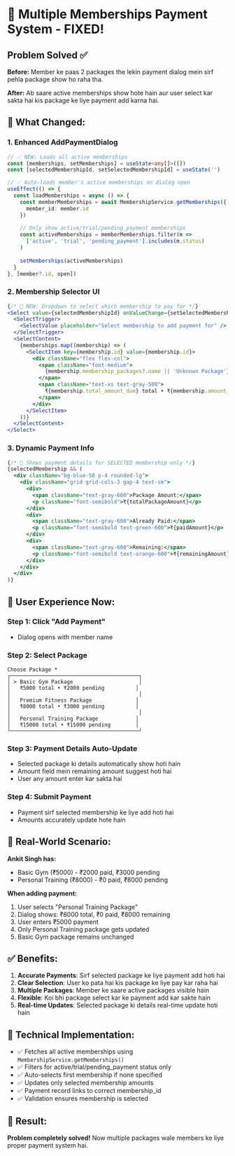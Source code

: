 # 🎯 Multiple Memberships Payment System - FIXED!

## Problem Solved ✅

**Before:** Member ke paas 2 packages the lekin payment dialog mein sirf pehla package show ho raha tha.

**After:** Ab saare active memberships show hote hain aur user select kar sakta hai kis package ke liye payment add karna hai.

## 🔧 What Changed:

### 1. **Enhanced AddPaymentDialog**
```typescript
// ✅ NEW: Loads all active memberships
const [memberships, setMemberships] = useState<any[]>([])
const [selectedMembershipId, setSelectedMembershipId] = useState('')

// ✅ Auto-loads member's active memberships on dialog open
useEffect(() => {
  const loadMemberships = async () => {
    const memberMemberships = await MembershipService.getMemberships({
      member_id: member.id
    })
    
    // Only show active/trial/pending_payment memberships
    const activeMemberships = memberMemberships.filter(m => 
      ['active', 'trial', 'pending_payment'].includes(m.status)
    )
    
    setMemberships(activeMemberships)
  }
}, [member?.id, open])
```

### 2. **Membership Selector UI**
```jsx
{/* 🎯 NEW: Dropdown to select which membership to pay for */}
<Select value={selectedMembershipId} onValueChange={setSelectedMembershipId}>
  <SelectTrigger>
    <SelectValue placeholder="Select membership to add payment for" />
  </SelectTrigger>
  <SelectContent>
    {memberships.map((membership) => (
      <SelectItem key={membership.id} value={membership.id}>
        <div className="flex flex-col">
          <span className="font-medium">
            {membership.membership_packages?.name || 'Unknown Package'}
          </span>
          <span className="text-xs text-gray-500">
            ₹{membership.total_amount_due} total • ₹{membership.amount_pending || 0} pending
          </span>
        </div>
      </SelectItem>
    ))}
  </SelectContent>
</Select>
```

### 3. **Dynamic Payment Info**
```jsx
{/* 🎯 Shows payment details for SELECTED membership only */}
{selectedMembership && (
  <div className="bg-blue-50 p-4 rounded-lg">
    <div className="grid grid-cols-3 gap-4 text-sm">
      <div>
        <span className="text-gray-600">Package Amount:</span>
        <p className="font-semibold">₹{totalPackageAmount}</p>
      </div>
      <div>
        <span className="text-gray-600">Already Paid:</span>
        <p className="font-semibold text-green-600">₹{paidAmount}</p>
      </div>
      <div>
        <span className="text-gray-600">Remaining:</span>
        <p className="font-semibold text-orange-600">₹{remainingAmount}</p>
      </div>
    </div>
  </div>
)}
```

## 📱 User Experience Now:

### **Step 1: Click "Add Payment"**
- Dialog opens with member name

### **Step 2: Select Package**
```
Choose Package *
┌─────────────────────────────────────────┐
│ > Basic Gym Package                     │
│   ₹5000 total • ₹2000 pending          │
│                                         │
│   Premium Fitness Package              │
│   ₹8000 total • ₹3000 pending          │
│                                         │
│   Personal Training Package            │
│   ₹15000 total • ₹15000 pending        │
└─────────────────────────────────────────┘
```

### **Step 3: Payment Details Auto-Update**
- Selected package ki details automatically show hoti hain
- Amount field mein remaining amount suggest hoti hai
- User any amount enter kar sakta hai

### **Step 4: Submit Payment**
- Payment sirf selected membership ke liye add hoti hai
- Amounts accurately update hote hain

## 🎯 Real-World Scenario:

**Ankit Singh has:**
- Basic Gym (₹5000) - ₹2000 paid, ₹3000 pending
- Personal Training (₹8000) - ₹0 paid, ₹8000 pending

**When adding payment:**
1. User selects "Personal Training Package"
2. Dialog shows: ₹8000 total, ₹0 paid, ₹8000 remaining
3. User enters ₹5000 payment
4. Only Personal Training package gets updated
5. Basic Gym package remains unchanged

## ✅ Benefits:

1. **Accurate Payments**: Sirf selected package ke liye payment add hoti hai
2. **Clear Selection**: User ko pata hai kis package ke liye pay kar raha hai
3. **Multiple Packages**: Member ke saare active packages visible hain
4. **Flexible**: Koi bhi package select kar ke payment add kar sakte hain
5. **Real-time Updates**: Selected package ki details real-time update hoti hain

## 🚀 Technical Implementation:

- ✅ Fetches all active memberships using `MembershipService.getMemberships()`
- ✅ Filters for active/trial/pending_payment status only
- ✅ Auto-selects first membership if none specified
- ✅ Updates only selected membership amounts
- ✅ Payment record links to correct membership_id
- ✅ Validation ensures membership is selected

## 🎉 Result:
**Problem completely solved!** Now multiple packages wale members ke liye proper payment system hai.
